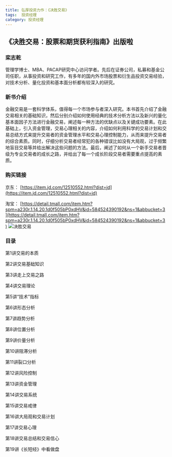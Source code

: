 ```yaml
---
title: 弘厚投资力作：《决胜交易》
tags:  投资经理
category: 投资经理
---
```


## 《决胜交易：股票和期货获利指南》出版啦


### 栾志乾

管理学博士、MBA、PACAP研究中心访问学者。先后在证券公司，私募和基金公司任职，从事投资和研究工作，有多年的国内外市场股票和衍生品投资交易经验，对技术分析、量化投资和基本面分析都有较深入的研究。


### 新书介绍

金融交易是一套科学体系，值得每一个市场参与者深入研究。本书首先介绍了金融交易相关的基础知识，然后分别介绍如何使用经典的技术分析方法以及新兴的量化基本面因子方法进行金融交易，阐述每一种方法的优缺点以及关键成功要素。在此基础上，引入资金管理，交易心理相关的内容，介绍如何利用科学的交易计划和交易总结方式来提升交易者的资金管理水平和交易心理控制能力，从而来提升交易者的综合素质。同时，仔细分析交易者经常犯的各种错误比如没有大局观，过于频繁地盲目交易等并给出解决这些问题的方法。最后，阐述了如何从一个新手交易者晋级为专业交易者的成长之路，并给出了每一个成长阶段交易者需要重点提高的素质。

### 购买链接

 京东： 
 [https://item.jd.com/12510552.html?dist=jd](https://item.jd.com/12510552.html?dist=jd)
 
 淘宝：
 [https://detail.tmall.com/item.htm?spm=a230r.1.14.20.1d0f505bP0xdHV&id=584524390192&ns=1&abbucket=3](https://detail.tmall.com/item.htm?spm=a230r.1.14.20.1d0f505bP0xdHV&id=584524390192&ns=1&abbucket=3) 
 ![决胜交易](http://www.honghou.top/images/winningtrade.jpg)

### 目录

第1讲交易的本质

第2讲交易基础知识

第3讲走上交易之路

第4讲交易理论

第5讲“技术”指标

第6讲形态分析

第7讲趋势分析

第8讲位置分析

第9讲价量分析

第10讲阻滞分析

第11讲裂口分析

第12讲风险控制

第13讲资金管理

第14讲交易系统

第15讲交易戒律

第16讲大局观和交易计划

第17讲交易心理

第18讲交易总结和交易信心

第19讲《长短经》中看做盘


